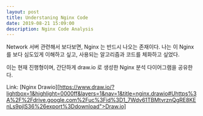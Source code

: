 ```yaml
---
layout: post
title: Understaning Nginx Code
date: 2019-08-21 15:09:00
description: Nginx Code Analysis
---
```


Network 서버 관련해서 보다보면, Nginx 는 반드시 나오는 존재이다.
나는 이 Nginx 를 보다 심도있게 이해하고 싶고, 사용되는 알고리즘과 코드를 체화하고 싶었다.

이는 현재 진행형이며, 간단하게 draw.io 로 생성한 Nginx 분석 다이어그램을 공유한다.

Link: [Nginx Drawio][https://www.draw.io/?lightbox=1&highlight=0000ff&layers=1&nav=1&title=nginx.drawio#Uhttps%3A%2F%2Fdrive.google.com%2Fuc%3Fid%3D1_7Wdv61TBMtvrznQgRE8KEnLs9pjlS36%26export%3Ddownload">Draw.io]




